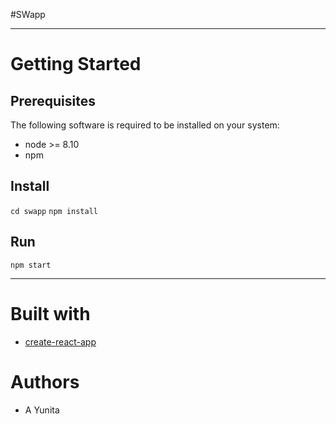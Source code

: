 #SWapp

--- 
# Getting Started

## Prerequisites
The following software is required to be installed on your system:
- node >= 8.10 
- npm

## Install 
`cd swapp`
`npm install`

## Run
`npm start`

---

# Built with
- [create-react-app](https://github.com/facebook/create-react-app)

# Authors
- A Yunita